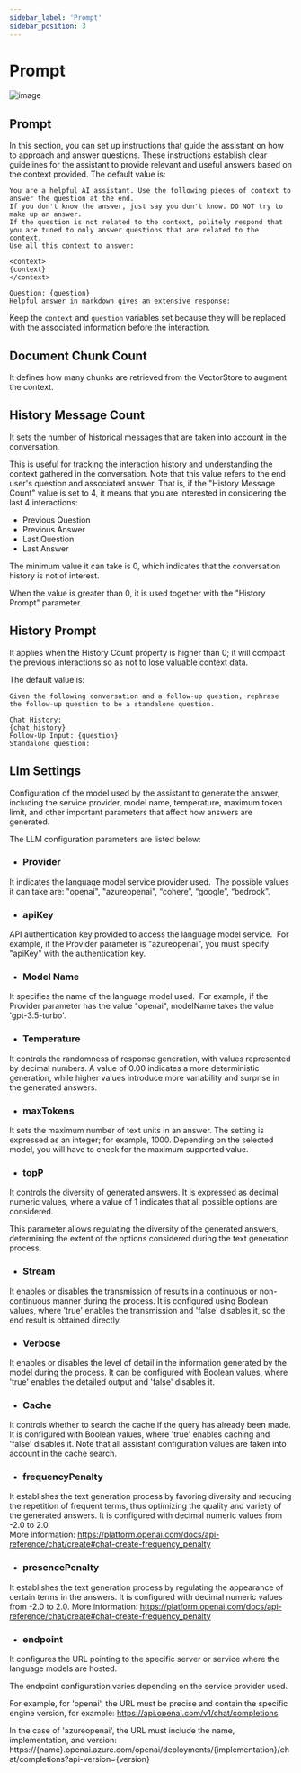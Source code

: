 ```yaml
---
sidebar_label: 'Prompt'
sidebar_position: 3
---
```

# Prompt
![image](https://github.com/genexus-books/Saia/blob/268fcf5373b4eba0d57e58312151db64dcbb5a9a/saia-docs/assets/images/RAGAssistantsSection4.png?raw=true)

## Prompt
In this section, you can set up instructions that guide the assistant on how to approach and answer questions. These instructions establish 
clear guidelines for the assistant to provide relevant and useful answers based on the context provided. The default value is:

```
You are a helpful AI assistant. Use the following pieces of context to answer the question at the end.
If you don't know the answer, just say you don't know. DO NOT try to make up an answer.
If the question is not related to the context, politely respond that you are tuned to only answer questions that are related to the context.
Use all this context to answer:

<context>
{context}
</context>

Question: {question}
Helpful answer in markdown gives an extensive response:
```
Keep the `context` and `question` variables set because they will be replaced with the associated information before the interaction.

## Document Chunk Count
It defines how many chunks are retrieved from the VectorStore to augment the context.

## History Message Count
It sets the number of historical messages that are taken into account in the conversation. 

This is useful for tracking the interaction history and understanding the context gathered in the conversation. Note that this value refers 
to the end user's question and associated answer. That is, if the "History Message Count" value is set to 4, it means that you are interested
in considering the last 4 interactions: 

* Previous Question
* Previous Answer
* Last Question
* Last Answer

The minimum value it can take is 0, which indicates that the conversation history is not of interest.

When the value is greater than 0, it is used together with the "History Prompt" parameter.

## History Prompt
It applies when the History Count property is higher than 0; it will compact the previous interactions so as not to lose valuable context data.

The default value is:
```
Given the following conversation and a follow-up question, rephrase the follow-up question to be a standalone question.

Chat History:
{chat_history}
Follow-Up Input: {question}
Standalone question:
```
## Llm Settings
Configuration of the model used by the assistant to generate the answer, including the service provider, model name, temperature, maximum 
token limit, and other important parameters that affect how answers are generated.

The LLM configuration parameters are listed below:

* ### Provider

It indicates the language model service provider used.  The possible values it can take are: "openai", "azureopenai", “cohere”, “google”, 
“bedrock”.

* ### apiKey

API authentication key provided to access the language model service.  For example, if the Provider parameter is "azureopenai", you must 
specify "apiKey" with the authentication key.

* ### Model Name

It specifies the name of the language model used.  For example, if the Provider parameter has the value "openai", modelName takes the value 
'gpt-3.5-turbo'.

* ### Temperature

It controls the randomness of response generation, with values represented by decimal numbers. A value of 0.00 indicates a more 
deterministic generation, while higher values introduce more variability and surprise in the generated answers.

* ### maxTokens

It sets the maximum number of text units in an answer. The setting is expressed as an integer; for example, 1000. Depending on the selected 
model, you will have to check for the maximum supported value.

* ### topP

It controls the diversity of generated answers. It is expressed as decimal numeric values, where a value of 1 indicates that all possible 
options are considered.   

This parameter allows regulating the diversity of the generated answers, determining the extent of the options considered during the text 
generation process.

* ### Stream

It enables or disables the transmission of results in a continuous or non-continuous manner during the process. It is configured using 
Boolean values, where 'true' enables the transmission and 'false' disables it, so the end result is obtained directly.

* ### Verbose

It enables or disables the level of detail in the information generated by the model during the process. It can be configured with Boolean 
values, where 'true' enables the detailed output and 'false' disables it. 

* ### Cache

It controls whether to search the cache if the query has already been made. It is configured with Boolean values, where 'true' enables caching 
and 'false' disables it. Note that all assistant configuration values are taken into account in the cache search.

* ### frequencyPenalty
It establishes the text generation process by favoring diversity and reducing the repetition of frequent terms, thus optimizing the quality 
and variety of the generated answers. It is configured with decimal numeric values from -2.0 to 2.0.  
More information: https://platform.openai.com/docs/api-reference/chat/create#chat-create-frequency_penalty 

* ### presencePenalty

It establishes the text generation process by regulating the appearance of certain terms in the answers. It is configured with decimal 
numeric values from -2.0 to 2.0.   More information: https://platform.openai.com/docs/api-reference/chat/create#chat-create-frequency_penalty

* ### endpoint

It configures the URL pointing to the specific server or service where the language models are hosted. 

The endpoint configuration varies depending on the service provider used.

For example, for 'openai', the URL must be precise and contain the specific engine version, for example: https://api.openai.com/v1/chat/completions

In the case of 'azureopenai', the URL must include the name, implementation, and version: https://{name}.openai.azure.com/openai/deployments/{implementation}/chat/completions?api-version={version}
